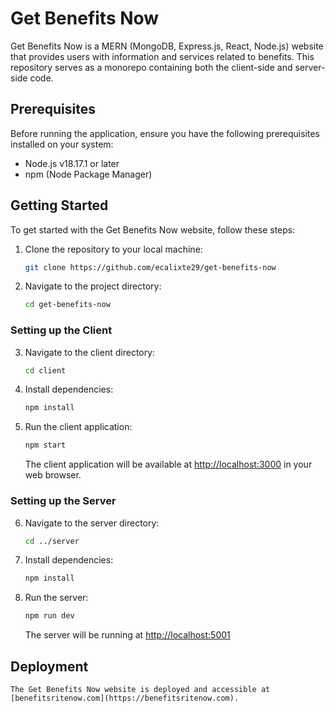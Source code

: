 # Get Benefits Now

Get Benefits Now is a MERN (MongoDB, Express.js, React, Node.js) website that provides users with information and services related to benefits. This repository serves as a monorepo containing both the client-side and server-side code.

## Prerequisites

Before running the application, ensure you have the following prerequisites installed on your system:

- Node.js v18.17.1 or later
- npm (Node Package Manager)

## Getting Started

To get started with the Get Benefits Now website, follow these steps:

1. Clone the repository to your local machine:

   ```bash
   git clone https://github.com/ecalixte29/get-benefits-now
   ```

2. Navigate to the project directory:

   ```bash
   cd get-benefits-now
   ```

### Setting up the Client

3. Navigate to the client directory:

   ```bash
   cd client
   ```

4. Install dependencies:

   ```bash
   npm install
   ```

5. Run the client application:

   ```bash
   npm start
   ```

   The client application will be available at [http://localhost:3000](http://localhost:3000) in your web browser.

### Setting up the Server

6. Navigate to the server directory:

   ```bash
   cd ../server
   ```

7. Install dependencies:

   ```bash
   npm install
   ```

8. Run the server:

   ```bash
   npm run dev
   ```

   The server will be running at [http://localhost:5001](http://localhost:5001)

## Deployment
    The Get Benefits Now website is deployed and accessible at [benefitsritenow.com](https://benefitsritenow.com).